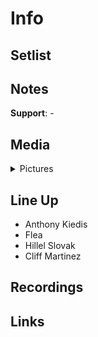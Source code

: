 # Info

## Setlist

## Notes

**Support**: -

## Media 

<details>
  <summary>Pictures</summary>
  <img alt="Clipping" title="Clipping" src="19851104a.jpg" height="200" />
</details>

## Line Up

* Anthony Kiedis
* Flea
* Hillel Slovak
* Cliff Martinez

## Recordings

## Links